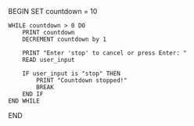 BEGIN
    SET countdown = 10

    WHILE countdown > 0 DO
        PRINT countdown
        DECREMENT countdown by 1
        
        PRINT "Enter 'stop' to cancel or press Enter: "
        READ user_input
        
        IF user_input is "stop" THEN
            PRINT "Countdown stopped!"
            BREAK
        END IF
    END WHILE
END